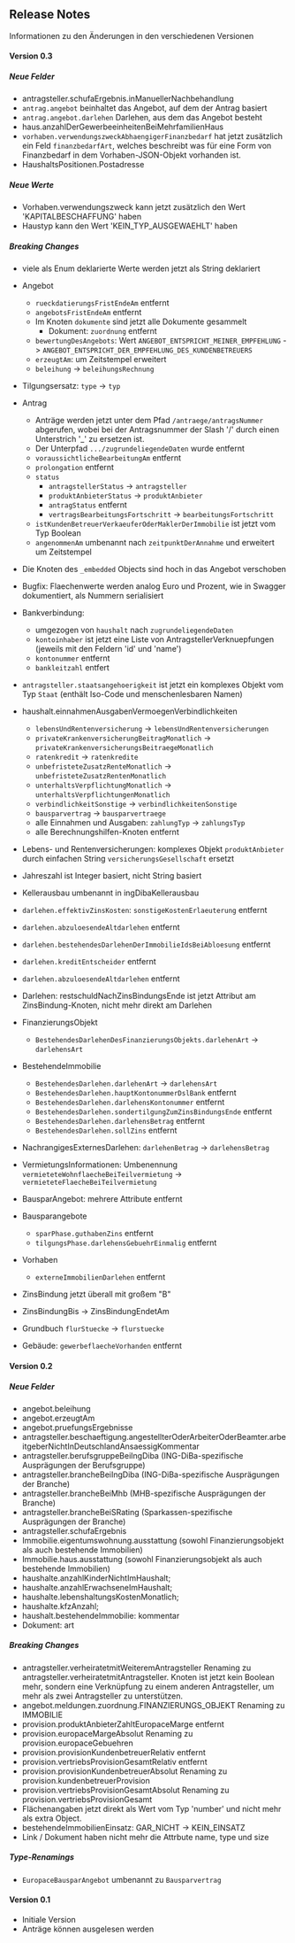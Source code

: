## Release Notes

Informationen zu den Änderungen in den verschiedenen Versionen

#### Version 0.3

##### Neue Felder

* antragsteller.schufaErgebnis.inManuellerNachbehandlung
* `antrag.angebot` beinhaltet das Angebot, auf dem der Antrag basiert
* `antrag.angebot.darlehen` Darlehen, aus dem das Angebot besteht
* haus.anzahlDerGewerbeeinheitenBeiMehrfamilienHaus
* `vorhaben.verwendungszweckAbhaengigerFinanzbedarf` hat jetzt zusätzlich ein Feld `finanzbedarfArt`, welches beschreibt was für
  eine Form von Finanzbedarf in dem Vorhaben-JSON-Objekt vorhanden ist.
* HaushaltsPositionen.Postadresse

##### Neue Werte

* Vorhaben.verwendungszweck kann jetzt zusätzlich den Wert 'KAPITALBESCHAFFUNG' haben
* Haustyp kann den Wert 'KEIN_TYP_AUSGEWAEHLT' haben

##### Breaking Changes

* viele als Enum deklarierte Werte werden jetzt als String deklariert

* Angebot
  * `rueckdatierungsFristEndeAm` entfernt
  * `angebotsFristEndeAm` entfernt
  * Im Knoten `dokumente` sind jetzt alle Dokumente gesammelt
    * Dokument: `zuordnung` entfernt
  * `bewertungDesAngebots`: Wert `ANGEBOT_ENTSPRICHT_MEINER_EMPFEHLUNG` -> `ANGEBOT_ENTSPRICHT_DER_EMPFEHLUNG_DES_KUNDENBETREUERS`
  * `erzeugtAm`: um Zeitstempel erweitert 
  * `beleihung` -> `beleihungsRechnung`
  
* Tilgungsersatz: `type` -> `typ`
  
* Antrag
  * Anträge werden jetzt unter dem Pfad `/antraege/antragsNummer` abgerufen, wobei bei der Antragsnummer der Slash '/' durch einen
    Unterstrich '_' zu ersetzen ist.
  * Der Unterpfad `.../zugrundeliegendeDaten` wurde entfernt
  * `voraussichtlicheBearbeitungAm` entfernt
  * `prolongation` entfernt
  * `status` 
    * `antragstellerStatus` -> `antragsteller`
    * `produktAnbieterStatus` -> `produktAnbieter`
    * `antragStatus` entfernt
    * `vertragsBearbeitungsFortschritt` -> `bearbeitungsFortschritt`
  * `istKundenBetreuerVerkaeuferOderMaklerDerImmobilie` ist jetzt vom Typ Boolean
  * `angenommenAm` umbenannt nach `zeitpunktDerAnnahme` und erweitert um Zeitstempel 

* Die Knoten des `_embedded` Objects sind hoch in das Angebot verschoben
* Bugfix: Flaechenwerte werden analog Euro und Prozent, wie in Swagger dokumentiert, als Nummern serialisiert
* Bankverbindung: 
  * umgezogen von `haushalt` nach `zugrundeliegendeDaten`
  * `kontoinhaber` ist jetzt eine Liste von AntragstellerVerknuepfungen (jeweils mit den Feldern 'id' und 'name')
  * `kontonummer` entfernt
  * `bankleitzahl` entfert
* `antragsteller.staatsangehoerigkeit` ist jetzt ein komplexes Objekt vom Typ `Staat` (enthält Iso-Code und menschenlesbaren Namen) 
* haushalt.einnahmenAusgabenVermoegenVerbindlichkeiten
  * `lebensUndRentenversicherung` -> `lebensUndRentenversicherungen` 
  * `privateKrankenversicherungBeitragMonatlich` -> `privateKrankenversicherungsBeitraegeMonatlich` 
  * `ratenkredit` -> `ratenkredite`
  * `unbefristeteZusatzRenteMonatlich` -> `unbefristeteZusatzRentenMonatlich`
  * `unterhaltsVerpflichtungMonatlich` -> `unterhaltsVerpflichtungenMonatlich`
  * `verbindlichkeitSonstige` -> `verbindlichkeitenSonstige`
  * `bausparvertrag` -> `bausparvertraege`
  * alle Einnahmen und Ausgaben: `zahlungTyp` -> `zahlungsTyp`
  * alle Berechnungshilfen-Knoten entfernt
* Lebens- und Rentenversicherungen: komplexes Objekt `produktAnbieter` durch einfachen String `versicherungsGesellschaft` ersetzt
* Jahreszahl ist Integer basiert, nicht String basiert
* Kellerausbau umbenannt in ingDibaKellerausbau
* `darlehen.effektivZinsKosten`: `sonstigeKostenErlaeuterung` entfernt 
* `darlehen.abzuloesendeAltdarlehen` entfernt 
* `darlehen.bestehendesDarlehenDerImmobilieIdsBeiAbloesung` entfernt 
* `darlehen.kreditEntscheider` entfernt 
* `darlehen.abzuloesendeAltdarlehen` entfernt
 * Darlehen: restschuldNachZinsBindungsEnde ist jetzt Attribut am ZinsBindung-Knoten, nicht mehr direkt am Darlehen
 
* FinanzierungsObjekt
  * `BestehendesDarlehenDesFinanzierungsObjekts.darlehenArt` -> `darlehensArt`
* BestehendeImmobilie
  * `BestehendesDarlehen.darlehenArt` -> `darlehensArt`
  * `BestehendesDarlehen.hauptKontonummerDslBank` entfernt
  * `BestehendesDarlehen.darlehensKontonummer` entfernt
  * `BestehendesDarlehen.sondertilgungZumZinsBindungsEnde` entfernt
  * `BestehendesDarlehen.darlehensBetrag` entfernt
  * `BestehendesDarlehen.sollZins` entfernt
* NachrangigesExternesDarlehen: `darlehenBetrag` -> `darlehensBetrag`
* VermietungsInformationen: Umbenennung `vermieteteWohnflaecheBeiTeilvermietung` -> `vermieteteFlaecheBeiTeilvermietung`
* BausparAngebot: mehrere Attribute entfernt

* Bausparangebote
  * `sparPhase.guthabenZins` entfernt
  * `tilgungsPhase.darlehensGebuehrEinmalig` entfernt
  
* Vorhaben
  * `externeImmobilienDarlehen` entfernt
  
* ZinsBindung jetzt überall mit großem "B"
* ZinsBindungBis -> ZinsBindungEndetAm

* Grundbuch `flurStuecke` -> `flurstuecke`

* Gebäude: `gewerbeflaecheVorhanden` entfernt
  
#### Version 0.2


##### Neue Felder

* angebot.beleihung
* angebot.erzeugtAm
* angebot.pruefungsErgebnisse
* antragsteller.beschaeftigung.angestellterOderArbeiterOderBeamter.arbeitgeberNichtInDeutschlandAnsaessigKommentar
* antragsteller.berufsgruppeBeiIngDiba (ING-DiBa-spezifische Ausprägungen der Berufsgruppe)
* antragsteller.brancheBeiIngDiba (ING-DiBa-spezifische Ausprägungen der Branche)
* antragsteller.brancheBeiMhb (MHB-spezifische Ausprägungen der Branche)
* antragsteller.brancheBeiSRating (Sparkassen-spezifische Ausprägungen der Branche)
* antragsteller.schufaErgebnis
* Immobilie.eigentumswohnung.ausstattung (sowohl Finanzierungsobjekt als auch bestehende Immobilien)
* Immobilie.haus.ausstattung (sowohl Finanzierungsobjekt als auch bestehende Immobilien)
* haushalte.anzahlKinderNichtImHaushalt;
* haushalte.anzahlErwachseneImHaushalt;
* haushalte.lebenshaltungsKostenMonatlich;
* haushalte.kfzAnzahl;
* haushalt.bestehendeImmobilie: kommentar
* Dokument: art

##### Breaking Changes

* antragsteller.verheiratetmitWeiteremAntragsteller Renaming zu antragsteller.verheiratetmitAntragsteller. Knoten ist jetzt kein Boolean mehr, sondern eine Verknüpfung zu einem anderen Antragsteller, um mehr als zwei Antragsteller zu unterstützen.
* angebot.meldungen.zuordnung.FINANZIERUNGS_OBJEKT Renaming zu IMMOBILIE 
* provision.produktAnbieterZahltEuropaceMarge entfernt
* provision.europaceMargeAbsolut Renaming zu provision.europaceGebuehren
* provision.provisionKundenbetreuerRelativ entfernt
* provision.vertriebsProvisionGesamtRelativ entfernt
* provision.provisionKundenbetreuerAbsolut Renaming zu provision.kundenbetreuerProvision
* provision.vertriebsProvisionGesamtAbsolut Renaming zu provision.vertriebsProvisionGesamt
* Flächenangaben jetzt direkt als Wert vom Typ 'number' und nicht mehr als extra Object.
* bestehendeImmobilienEinsatz: GAR_NICHT -> KEIN_EINSATZ
* Link / Dokument haben nicht mehr die Attrbute name, type und size

##### Type-Renamings
* `EuropaceBausparAngebot` umbenannt zu `Bausparvertrag`

#### Version 0.1

* Initiale Version 
* Anträge können ausgelesen werden

